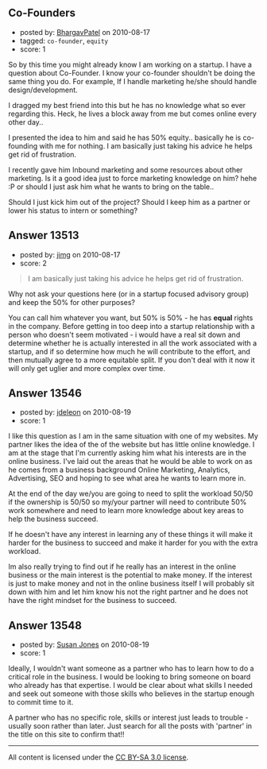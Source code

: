 ## Co-Founders

- posted by: [BhargavPatel](https://stackexchange.com/users/-1/3998-bhargavpatel) on 2010-08-17
- tagged: `co-founder`, `equity`
- score: 1

So by this time you might already know I am working on a startup. I have a question about Co-Founder. I know your co-founder shouldn't be doing the same thing you do. For example, If I handle marketing he/she should handle design/development.

I dragged my best friend into this but he has no knowledge what so ever regarding this. Heck, he lives a block away from me but comes online every other day..

I presented the idea to him and said he has 50% equity.. basically he is co-founding with me for nothing. I am basically just taking his advice he helps get rid of frustration.

I recently gave him Inbound marketing and some resources about other marketing. Is it a good idea just to force marketing knowledge on him? hehe :P or should I just ask him what he wants to bring on the table..

Should I just kick him out of the project? Should I keep him as a partner or lower his status to intern or something?


## Answer 13513

- posted by: [jimg](https://stackexchange.com/users/-1/2380-jimg) on 2010-08-17
- score: 2

> I am basically just taking his advice
> he helps get rid of frustration.

Why not ask your questions here (or in a startup focused advisory group) and keep the 50% for other purposes?

You can call him whatever you want, but 50% is 50% - he has **equal** rights in the company. Before getting in too deep into a startup relationship with a person who doesn't seem motivated - i would have a real sit down and determine whether he is actually interested in all the work associated with a startup, and if so determine how much he will contribute to the effort, and then mutually agree to a more equitable split. If you don't deal with it now it will only get uglier and more complex over time.


## Answer 13546

- posted by: [jdeleon](https://stackexchange.com/users/-1/3859-jdeleon) on 2010-08-19
- score: 1

I like this question as I am in the same situation with one of my websites. My partner likes the idea of the of the website but has little online knowledge. I am at the stage that I'm currently asking him what his interests are in the online business. I've laid out the areas that he would be able to work on as he comes from a business background Online Marketing, Analytics, Advertising, SEO and hoping to see what area he wants to learn more in. 

At the end of the day we/you are going to need to split the workload 50/50 if the ownership is 50/50 so my/your partner will need to contribute 50% work somewhere and need to learn more knowledge about key areas to help the business succeed. 

If he doesn't have any interest in learning any of these things it will make it harder for the business to succeed and make it harder for you with the extra workload. 

Im also really trying to find out if he really has an interest in the online business or the main interest is the potential to make money. If the interest is just to make money and not in the online business itself I will probably sit down with him and let him know his not the right partner and he does not have the right mindset for the business to succeed. 


## Answer 13548

- posted by: [Susan Jones](https://stackexchange.com/users/-1/2737-susan-jones) on 2010-08-19
- score: 1

Ideally, I wouldn't want someone as a partner who has to learn how to do a critical role in the business. I would be looking to bring someone on board who already has that expertise. I would be clear about what skills I needed and seek out someone with those skills who believes in the startup enough to commit time to it.

A partner who has no specific role, skills or interest just leads to trouble - usually soon rather than later. Just search for all the posts with 'partner' in the title on this site to confirm that!!



---

All content is licensed under the [CC BY-SA 3.0 license](https://creativecommons.org/licenses/by-sa/3.0/).
